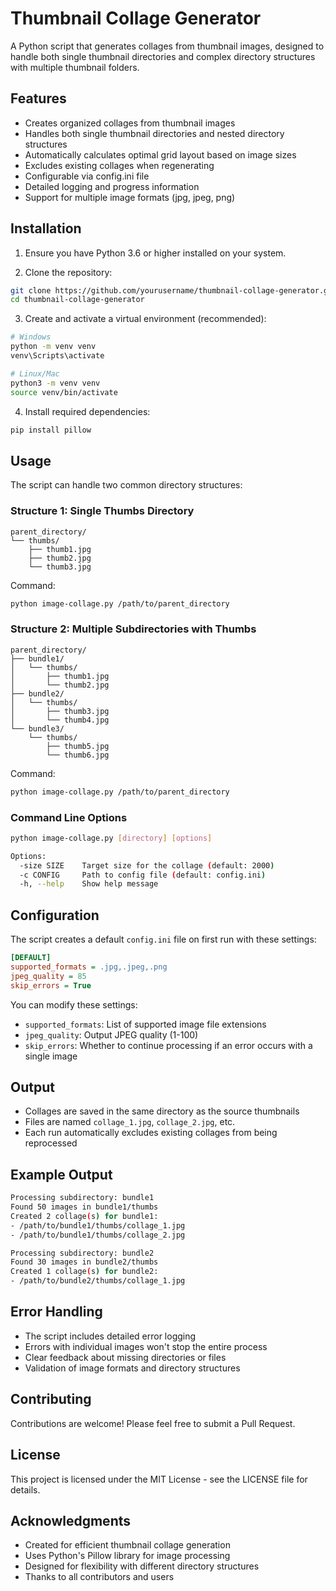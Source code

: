 # Thumbnail Collage Generator

A Python script that generates collages from thumbnail images, designed to handle both single thumbnail directories and complex directory structures with multiple thumbnail folders.

## Features

- Creates organized collages from thumbnail images
- Handles both single thumbnail directories and nested directory structures
- Automatically calculates optimal grid layout based on image sizes
- Excludes existing collages when regenerating
- Configurable via config.ini file
- Detailed logging and progress information
- Support for multiple image formats (jpg, jpeg, png)

## Installation

1. Ensure you have Python 3.6 or higher installed on your system.

2. Clone the repository:
```bash
git clone https://github.com/yourusername/thumbnail-collage-generator.git
cd thumbnail-collage-generator
```

3. Create and activate a virtual environment (recommended):
```bash
# Windows
python -m venv venv
venv\Scripts\activate

# Linux/Mac
python3 -m venv venv
source venv/bin/activate
```

4. Install required dependencies:
```bash
pip install pillow
```

## Usage

The script can handle two common directory structures:

### Structure 1: Single Thumbs Directory
```
parent_directory/
└── thumbs/
    ├── thumb1.jpg
    ├── thumb2.jpg
    └── thumb3.jpg
```

Command:
```bash
python image-collage.py /path/to/parent_directory
```

### Structure 2: Multiple Subdirectories with Thumbs
```
parent_directory/
├── bundle1/
│   └── thumbs/
│       ├── thumb1.jpg
│       └── thumb2.jpg
├── bundle2/
│   └── thumbs/
│       ├── thumb3.jpg
│       └── thumb4.jpg
└── bundle3/
    └── thumbs/
        ├── thumb5.jpg
        └── thumb6.jpg
```

Command:
```bash
python image-collage.py /path/to/parent_directory
```

### Command Line Options

```bash
python image-collage.py [directory] [options]

Options:
  -size SIZE    Target size for the collage (default: 2000)
  -c CONFIG     Path to config file (default: config.ini)
  -h, --help    Show help message
```

## Configuration

The script creates a default `config.ini` file on first run with these settings:

```ini
[DEFAULT]
supported_formats = .jpg,.jpeg,.png
jpeg_quality = 85
skip_errors = True
```

You can modify these settings:
- `supported_formats`: List of supported image file extensions
- `jpeg_quality`: Output JPEG quality (1-100)
- `skip_errors`: Whether to continue processing if an error occurs with a single image

## Output

- Collages are saved in the same directory as the source thumbnails
- Files are named `collage_1.jpg`, `collage_2.jpg`, etc.
- Each run automatically excludes existing collages from being reprocessed

## Example Output

```bash
Processing subdirectory: bundle1
Found 50 images in bundle1/thumbs
Created 2 collage(s) for bundle1:
- /path/to/bundle1/thumbs/collage_1.jpg
- /path/to/bundle1/thumbs/collage_2.jpg

Processing subdirectory: bundle2
Found 30 images in bundle2/thumbs
Created 1 collage(s) for bundle2:
- /path/to/bundle2/thumbs/collage_1.jpg
```

## Error Handling

- The script includes detailed error logging
- Errors with individual images won't stop the entire process
- Clear feedback about missing directories or files
- Validation of image formats and directory structures

## Contributing

Contributions are welcome! Please feel free to submit a Pull Request.

## License

This project is licensed under the MIT License - see the LICENSE file for details.

## Acknowledgments

- Created for efficient thumbnail collage generation
- Uses Python's Pillow library for image processing
- Designed for flexibility with different directory structures
- Thanks to all contributors and users